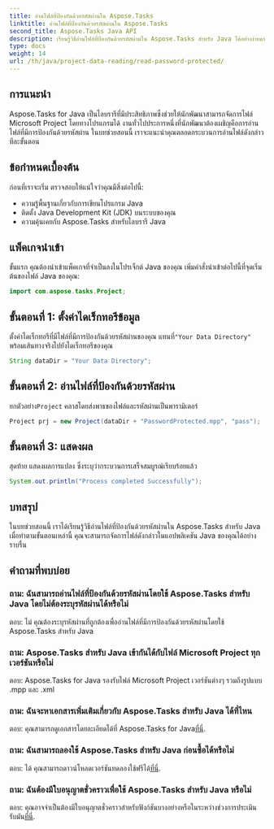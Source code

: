 ```yaml
---
title: อ่านไฟล์ที่ป้องกันด้วยรหัสผ่านใน Aspose.Tasks
linktitle: อ่านไฟล์ที่ป้องกันด้วยรหัสผ่านใน Aspose.Tasks
second_title: Aspose.Tasks Java API
description: เรียนรู้วิธีอ่านไฟล์ที่ป้องกันด้วยรหัสผ่านใน Aspose.Tasks สำหรับ Java ได้อย่างง่ายดายพร้อมคำแนะนำทีละขั้นตอนในบทช่วยสอนนี้
type: docs
weight: 14
url: /th/java/project-data-reading/read-password-protected/
---
```

## การแนะนำ
Aspose.Tasks for Java เป็นไลบรารีที่มีประสิทธิภาพซึ่งช่วยให้นักพัฒนาสามารถจัดการไฟล์ Microsoft Project โดยทางโปรแกรมได้ งานทั่วไปประการหนึ่งที่นักพัฒนาต้องเผชิญคือการอ่านไฟล์ที่มีการป้องกันด้วยรหัสผ่าน ในบทช่วยสอนนี้ เราจะแนะนำคุณตลอดกระบวนการอ่านไฟล์ดังกล่าวทีละขั้นตอน
## ข้อกำหนดเบื้องต้น
ก่อนที่เราจะเริ่ม ตรวจสอบให้แน่ใจว่าคุณมีสิ่งต่อไปนี้:
- ความรู้พื้นฐานเกี่ยวกับการเขียนโปรแกรม Java
- ติดตั้ง Java Development Kit (JDK) บนระบบของคุณ
- ความคุ้นเคยกับ Aspose.Tasks สำหรับไลบรารี Java

## แพ็คเกจนำเข้า
ขั้นแรก คุณต้องนำเข้าแพ็คเกจที่จำเป็นลงในโปรเจ็กต์ Java ของคุณ เพิ่มคำสั่งนำเข้าต่อไปนี้ที่จุดเริ่มต้นของไฟล์ Java ของคุณ:
```java
import com.aspose.tasks.Project;
```
## ขั้นตอนที่ 1: ตั้งค่าไดเร็กทอรีข้อมูล
ตั้งค่าไดเร็กทอรีที่มีไฟล์ที่มีการป้องกันด้วยรหัสผ่านของคุณ แทนที่`"Your Data Directory"` พร้อมเส้นทางจริงไปยังไดเร็กทอรีของคุณ
```java
String dataDir = "Your Data Directory";
```
## ขั้นตอนที่ 2: อ่านไฟล์ที่ป้องกันด้วยรหัสผ่าน
 ยกตัวอย่าง`Project` คลาสโดยส่งพาธของไฟล์และรหัสผ่านเป็นพารามิเตอร์
```java
Project prj = new Project(dataDir + "PasswordProtected.mpp", "pass");
```
## ขั้นตอนที่ 3: แสดงผล
สุดท้าย แสดงผลการแปลง ซึ่งระบุว่ากระบวนการเสร็จสมบูรณ์เรียบร้อยแล้ว
```java
System.out.println("Process completed Successfully");
```

## บทสรุป
ในบทช่วยสอนนี้ เราได้เรียนรู้วิธีอ่านไฟล์ที่ป้องกันด้วยรหัสผ่านใน Aspose.Tasks สำหรับ Java เมื่อทำตามขั้นตอนเหล่านี้ คุณจะสามารถจัดการไฟล์ดังกล่าวในแอปพลิเคชัน Java ของคุณได้อย่างราบรื่น
## คำถามที่พบบ่อย
### ถาม: ฉันสามารถอ่านไฟล์ที่ป้องกันด้วยรหัสผ่านโดยใช้ Aspose.Tasks สำหรับ Java โดยไม่ต้องระบุรหัสผ่านได้หรือไม่
ตอบ: ไม่ คุณต้องระบุรหัสผ่านที่ถูกต้องเพื่ออ่านไฟล์ที่มีการป้องกันด้วยรหัสผ่านโดยใช้ Aspose.Tasks สำหรับ Java
### ถาม: Aspose.Tasks สำหรับ Java เข้ากันได้กับไฟล์ Microsoft Project ทุกเวอร์ชันหรือไม่
ตอบ: Aspose.Tasks for Java รองรับไฟล์ Microsoft Project เวอร์ชันต่างๆ รวมถึงรูปแบบ .mpp และ .xml
### ถาม: ฉันจะหาเอกสารเพิ่มเติมเกี่ยวกับ Aspose.Tasks สำหรับ Java ได้ที่ไหน
ตอบ: คุณสามารถดูเอกสารโดยละเอียดได้ที่ Aspose.Tasks for Java[ที่นี่](https://reference.aspose.com/tasks/java/).
### ถาม: ฉันสามารถลองใช้ Aspose.Tasks สำหรับ Java ก่อนซื้อได้หรือไม่
 ตอบ: ได้ คุณสามารถดาวน์โหลดเวอร์ชันทดลองใช้ฟรีได้[ที่นี่](https://releases.aspose.com/).
### ถาม: ฉันต้องมีใบอนุญาตชั่วคราวเพื่อใช้ Aspose.Tasks สำหรับ Java หรือไม่
 ตอบ: คุณอาจจำเป็นต้องมีใบอนุญาตชั่วคราวสำหรับฟังก์ชันบางอย่างหรือในระหว่างช่วงการประเมิน รับมัน[ที่นี่](https://purchase.aspose.com/temporary-license/).